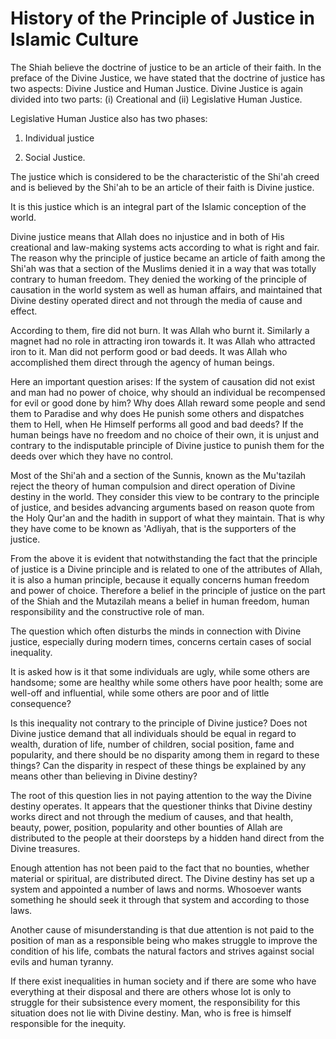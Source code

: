History of the Principle of Justice in Islamic Culture
======================================================

The Shiah believe the doctrine of justice to be an article of their
faith. In the preface of the Divine Justice, we have stated that the
doctrine of justice has two aspects: Divine Justice and Human Justice.
Divine Justice is again divided into two parts: (i) Creational and (ii)
Legislative Human Justice.

Legislative Human Justice also has two phases:

1. Individual justice

2. Social Justice.

The justice which is considered to be the characteristic of the Shi'ah
creed and is believed by the Shi'ah to be an article of their faith is
Divine justice.

It is this justice which is an integral part of the Islamic conception
of the world.

Divine justice means that Allah does no injustice and in both of His
creational and law-making systems acts according to what is right and
fair. The reason why the principle of justice became an article of faith
among the Shi'ah was that a section of the Muslims denied it in a way
that was totally contrary to human freedom. They denied the working of
the principle of causation in the world system as well as human affairs,
and maintained that Divine destiny operated direct and not through the
media of cause and effect.

According to them, fire did not burn. It was Allah who burnt it.
Similarly a magnet had no role in attracting iron towards it. It was
Allah who attracted iron to it. Man did not perform good or bad deeds.
It was Allah who accomplished them direct through the agency of human
beings.

Here an important question arises: If the system of causation did not
exist and man had no power of choice, why should an individual be
recompensed for evil or good done by him? Why does Allah reward some
people and send them to Paradise and why does He punish some others and
dispatches them to Hell, when He Himself performs all good and bad
deeds? If the human beings have no freedom and no choice of their own,
it is unjust and contrary to the indisputable principle of Divine
justice to punish them for the deeds over which they have no control.

Most of the Shi'ah and a section of the Sunnis, known as the Mu'tazilah
reject the theory of human compulsion and direct operation of Divine
destiny in the world. They consider this view to be contrary to the
principle of justice, and besides advancing arguments based on reason
quote from the Holy Qur'an and the hadith in support of what they
maintain. That is why they have come to be known as 'Adliyah, that is
the supporters of the justice.

From the above it is evident that notwithstanding the fact that the
principle of justice is a Divine principle and is related to one of the
attributes of Allah, it is also a human principle, because it equally
concerns human freedom and power of choice. Therefore a belief in the
principle of justice on the part of the Shiah and the Mutazilah means a
belief in human freedom, human responsibility and the constructive role
of man.

The question which often disturbs the minds in connection with Divine
justice, especially during modern times, concerns certain cases of
social inequality.

It is asked how is it that some individuals are ugly, while some others
are handsome; some are healthy while some others have poor health; some
are well-off and influential, while some others are poor and of little
consequence?

Is this inequality not contrary to the principle of Divine justice?
Does not Divine justice demand that all individuals should be equal in
regard to wealth, duration of life, number of children, social position,
fame and popularity, and there should be no disparity among them in
regard to these things? Can the disparity in respect of these things be
explained by any means other than believing in Divine destiny?

The root of this question lies in not paying attention to the way the
Divine destiny operates. It appears that the questioner thinks that
Divine destiny works direct and not through the medium of causes, and
that health, beauty, power, position, popularity and other bounties of
Allah are distributed to the people at their doorsteps by a hidden hand
direct from the Divine treasures.

Enough attention has not been paid to the fact that no bounties,
whether material or spiritual, are distributed direct. The Divine
destiny has set up a system and appointed a number of laws and norms.
Whosoever wants something he should seek it through that system and
according to those laws.

Another cause of misunderstanding is that due attention is not paid to
the position of man as a responsible being who makes struggle to improve
the condition of his life, combats the natural factors and strives
against social evils and human tyranny.

If there exist inequalities in human society and if there are some who
have everything at their disposal and there are others whose lot is only
to struggle for their subsistence every moment, the responsibility for
this situation does not lie with Divine destiny. Man, who is free is
himself responsible for the inequity.


